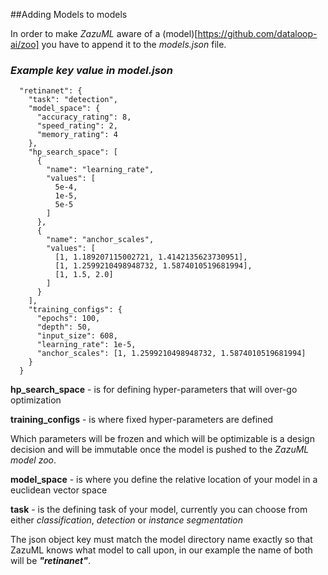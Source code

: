 ##Adding Models to models

In order to make *ZazuML* aware of a (model)[https://github.com/dataloop-ai/zoo] you have to append it to the 
*models.json* file.

### *Example key value in model.json*

```
  "retinanet": {
    "task": "detection",
    "model_space": {
      "accuracy_rating": 8,
      "speed_rating": 2,
      "memory_rating": 4
    },
    "hp_search_space": [
      {
        "name": "learning_rate",
        "values": [
          5e-4,
          1e-5,
          5e-5
        ]
      },
      {
        "name": "anchor_scales",
        "values": [
          [1, 1.189207115002721, 1.4142135623730951],
          [1, 1.2599210498948732, 1.5874010519681994],
          [1, 1.5, 2.0]
        ]
      }
    ],
    "training_configs": {
      "epochs": 100,
      "depth": 50,
      "input_size": 608,
      "learning_rate": 1e-5,
      "anchor_scales": [1, 1.2599210498948732, 1.5874010519681994]
    }
  }
```

**hp_search_space** - is for defining hyper-parameters that will over-go optimization 

**training_configs** - is where fixed hyper-parameters are defined

Which parameters will be frozen and which will be optimizable is a design decision 
and will be immutable once the model is pushed to the *ZazuML model zoo*.

**model_space** - is where you define the relative location of your model in a euclidean vector space

**task** - is the defining task of your model, currently you can choose from either 
*classification*, *detection* or *instance segmentation*

The json object key must match the model directory name exactly so that
ZazuML knows what model to call upon, in our example the name of 
both will be ***"retinanet"***.
